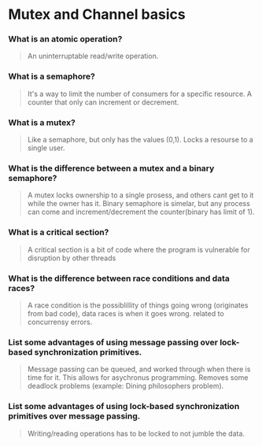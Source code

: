 # Mutex and Channel basics

### What is an atomic operation?
> An uninterruptable read/write operation. 

### What is a semaphore?
> It's a way to limit the number of consumers for a specific resource. A counter that only can increment or decrement.

### What is a mutex?
> Like a semaphore, but only has the values (0,1). Locks a resourse to a single user.

### What is the difference between a mutex and a binary semaphore?
> A mutex locks ownership to a single prosess, and others cant get to it while the owner has it. 
> Binary semaphore is simelar, but any process can come and increment/decrement the counter(binary has limit of 1).

### What is a critical section?
> A critical section is a bit of code where the program is vulnerable for disruption by other threads

### What is the difference between race conditions and data races?
 > A race condition is the possiblillity of things going wrong (originates from bad code), data races is when it goes wrong.
 > related to concurrensy errors.

### List some advantages of using message passing over lock-based synchronization primitives.
> Message passing can be queued, and worked through when there is time for it. This allows for asychronus programming.
> Removes some deadlock problems (example: Dining philosophers problem).

### List some advantages of using lock-based synchronization primitives over message passing.
> Writing/reading operations has to be locked to not jumble the data.

